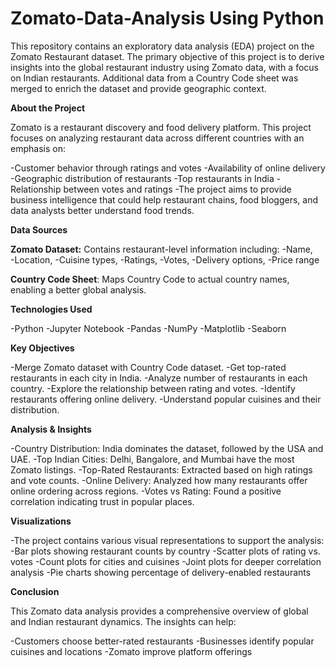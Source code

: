 # Zomato-Data-Analysis Using Python
This repository contains an exploratory data analysis (EDA) project on the Zomato Restaurant dataset. The primary objective of this project is to derive insights into the global restaurant industry using Zomato data, with a focus on Indian restaurants. Additional data from a Country Code sheet was merged to enrich the dataset and provide geographic context.

**About the Project**

Zomato is a restaurant discovery and food delivery platform. This project focuses on analyzing restaurant data across different countries with an emphasis on:

-Customer behavior through ratings and votes
-Availability of online delivery
-Geographic distribution of restaurants
-Top restaurants in India
-Relationship between votes and ratings
-The project aims to provide business intelligence that could help restaurant chains, food bloggers, and data analysts better understand food trends.

**Data Sources**

**Zomato Dataset:** Contains restaurant-level information including:
-Name,	
-Location,
-Cuisine types,
-Ratings,
-Votes,
-Delivery options,
-Price range

**Country Code Sheet**: Maps Country Code to actual country names, enabling a better global analysis.

**Technologies Used**

-Python
-Jupyter Notebook
-Pandas
-NumPy
-Matplotlib
-Seaborn

**Key Objectives**

-Merge Zomato dataset with Country Code dataset.
-Get top-rated restaurants in each city in India.
-Analyze number of restaurants in each country.
-Explore the relationship between rating and votes.
-Identify restaurants offering online delivery.
-Understand popular cuisines and their distribution.

**Analysis & Insights**

-Country Distribution: India dominates the dataset, followed by the USA and UAE.
-Top Indian Cities: Delhi, Bangalore, and Mumbai have the most Zomato listings.
-Top-Rated Restaurants: Extracted based on high ratings and vote counts.
-Online Delivery: Analyzed how many restaurants offer online ordering across regions.
-Votes vs Rating: Found a positive correlation indicating trust in popular places.

**Visualizations**

-The project contains various visual representations to support the analysis:
-Bar plots showing restaurant counts by country
-Scatter plots of rating vs. votes
-Count plots for cities and cuisines
-Joint plots for deeper correlation analysis
-Pie charts showing percentage of delivery-enabled restaurants

**Conclusion**

This Zomato data analysis provides a comprehensive overview of global and Indian restaurant dynamics. The insights can help:

-Customers choose better-rated restaurants
-Businesses identify popular cuisines and locations
-Zomato improve platform offerings
